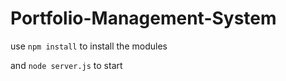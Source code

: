 # Portfolio-Management-System

use 
`npm install` to install the modules

and `node server.js` to start
